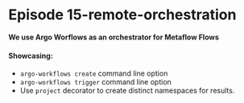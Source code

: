# Episode 15-remote-orchestration

**We use Argo Worflows as an orchestrator for Metaflow Flows**

#### Showcasing:
- `argo-workflows create` command line option
- `argo-workflows trigger` command line option
- Use `project` decorator to create distinct namespaces for results.
